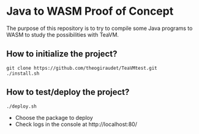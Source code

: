 # Java to WASM Proof of Concept

The purpose of this repository is to try to compile some Java programs to WASM to study the possibilities with TeaVM.

## How to initialize the project?

```shell
git clone https://github.com/theogiraudet/TeaVMtest.git
./install.sh
```

## How to test/deploy the project?

```shell
./deploy.sh
```
- Choose the package to deploy
- Check logs in the console at http://localhost:80/